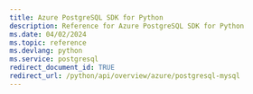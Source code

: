 ```yaml
---
title: Azure PostgreSQL SDK for Python
description: Reference for Azure PostgreSQL SDK for Python
ms.date: 04/02/2024
ms.topic: reference
ms.devlang: python
ms.service: postgresql
redirect_document_id: TRUE
redirect_url: /python/api/overview/azure/postgresql-mysql
---
```

